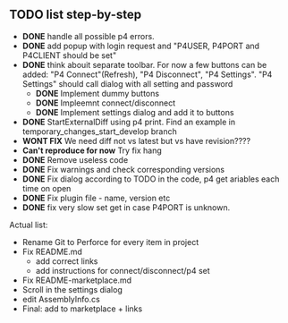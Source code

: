 ## TODO list step-by-step

* **DONE** handle all possible p4 errors.
* **DONE** add popup with login request and "P4USER, P4PORT and P4CLIENT should be set"
* **DONE** think abouit separate toolbar. For now a few buttons can be added: "P4 Connect"(Refresh), "P4 Disconnect", "P4 Settings". "P4 Settings" should call dialog with all setting and password 
    + **DONE** Implement dummy buttons
    + **DONE** Impleemnt connect/disconnect
    + **DONE** Implement settings dialog and add it to buttons
* **DONE** StartExternalDiff using p4 print. Find an example in temporary_changes_start_develop branch
* **WONT FIX** We need diff not vs latest but vs have revision????
* **Can't reproduce for now** Try fix hang
* **DONE** Remove useless code
* **DONE** Fix warnings and check corresponding versions
* **DONE** Fix dialog according to TODO in the code, p4 get ariables each time on open
* **DONE** Fix plugin file - name, version etc
* **DONE** fix very slow set get in case P4PORT is unknown.

Actual list:
* Rename Git to Perforce for every item in project
* Fix README.md
	+ add correct links
	+ add instructions for connect/disconnect/p4 set
* Fix README-marketplace.md
* Scroll in the settings dialog
* edit AssemblyInfo.cs
* Final: add to marketplace + links
